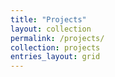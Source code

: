 ```yaml
---
title: "Projects"
layout: collection
permalink: /projects/
collection: projects
entries_layout: grid
---
```

